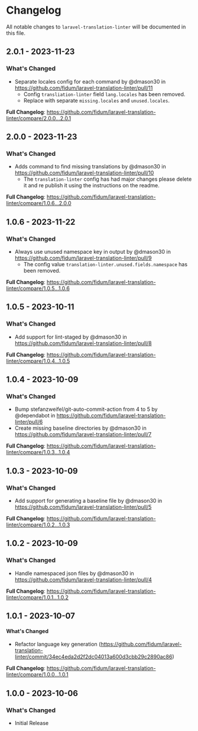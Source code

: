 # Changelog

All notable changes to `laravel-translation-linter` will be documented in this file.

## 2.0.1 - 2023-11-23

### What's Changed

- Separate locales config for each command by @dmason30 in https://github.com/fidum/laravel-translation-linter/pull/11   
  - Config `transliation-linter` field `lang.locales` has been removed.   
  - Replace with separate `missing.locales` and `unused.locales`.   
  

**Full Changelog**: https://github.com/fidum/laravel-translation-linter/compare/2.0.0...2.0.1

## 2.0.0 - 2023-11-23

### What's Changed

- Adds command to find missing translations by @dmason30 in https://github.com/fidum/laravel-translation-linter/pull/10   
  - The `translation-linter` config has had major changes please delete it and re publish it using the instructions on the readme.   
  

**Full Changelog**: https://github.com/fidum/laravel-translation-linter/compare/1.0.6...2.0.0

## 1.0.6 - 2023-11-22

### What's Changed

- Always use unused namespace key in output by @dmason30 in https://github.com/fidum/laravel-translation-linter/pull/9   
  - The config value `translation-linter.unused.fields.namespace` has been removed.   
  

**Full Changelog**: https://github.com/fidum/laravel-translation-linter/compare/1.0.5...1.0.6

## 1.0.5 - 2023-10-11

### What's Changed

- Add support for lint-staged by @dmason30 in https://github.com/fidum/laravel-translation-linter/pull/8

**Full Changelog**: https://github.com/fidum/laravel-translation-linter/compare/1.0.4...1.0.5

## 1.0.4 - 2023-10-09

### What's Changed

- Bump stefanzweifel/git-auto-commit-action from 4 to 5 by @dependabot in https://github.com/fidum/laravel-translation-linter/pull/6
- Create missing baseline directories by @dmason30 in https://github.com/fidum/laravel-translation-linter/pull/7

**Full Changelog**: https://github.com/fidum/laravel-translation-linter/compare/1.0.3...1.0.4

## 1.0.3 - 2023-10-09

### What's Changed

- Add support for generating a baseline file by @dmason30 in https://github.com/fidum/laravel-translation-linter/pull/5

**Full Changelog**: https://github.com/fidum/laravel-translation-linter/compare/1.0.2...1.0.3

## 1.0.2 - 2023-10-09

### What's Changed

- Handle namespaced json files by @dmason30 in https://github.com/fidum/laravel-translation-linter/pull/4

**Full Changelog**: https://github.com/fidum/laravel-translation-linter/compare/1.0.1...1.0.2

## 1.0.1 - 2023-10-07

#### What's Changed

- Refactor language key generation (https://github.com/fidum/laravel-translation-linter/commit/34ec4eda2d2f2dc04013a600d3cbb29c2890ac86)

**Full Changelog**: https://github.com/fidum/laravel-translation-linter/compare/1.0.0...1.0.1

## 1.0.0 - 2023-10-06

### What's Changed

- Initial Release
